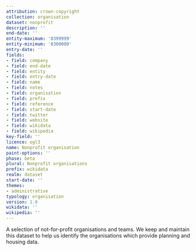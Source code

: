 ```yaml
---
attribution: crown-copyright
collection: organisation
dataset: nonprofit
description: ''
end-date: ''
entity-maximum: '8399999'
entity-minimum: '8300000'
entry-date: ''
fields:
- field: company
- field: end-date
- field: entity
- field: entry-date
- field: name
- field: notes
- field: organisation
- field: prefix
- field: reference
- field: start-date
- field: twitter
- field: website
- field: wikidata
- field: wikipedia
key-field: ''
licence: ogl3
name: Nonprofit organisation
paint-options: ''
phase: beta
plural: Nonprofit organisations
prefix: wikidata
realm: dataset
start-date: ''
themes:
- administrative
typology: organisation
version: 1.0
wikidata: ''
wikipedia: ''
---
```


A selection of not-for-profit organisations and teams.
We keep and maintain this dataset to help us identify the organisations which provide planning and housing data.

